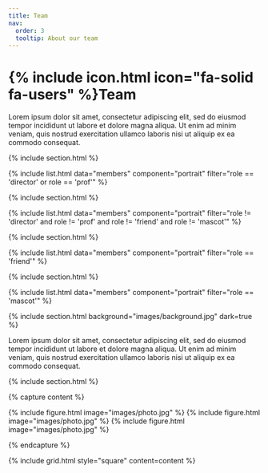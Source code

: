 ```yaml
---
title: Team
nav:
  order: 3
  tooltip: About our team
---
```


# {% include icon.html icon="fa-solid fa-users" %}Team

Lorem ipsum dolor sit amet, consectetur adipiscing elit, sed do eiusmod tempor
incididunt ut labore et dolore magna aliqua. Ut enim ad minim veniam, quis
nostrud exercitation ullamco laboris nisi ut aliquip ex ea commodo consequat.

{% include section.html %}

{% include list.html data="members" component="portrait" 
  filter="role == 'director' or role == 'prof'" %}

{% include section.html %}

{% include list.html data="members" component="portrait"
  filter="role != 'director' and role != 'prof' and role != 'friend' and role != 'mascot'" %}

{% include section.html %}

{% include list.html data="members" component="portrait"
  filter="role == 'friend'" %}

{% include section.html %}

{% include list.html data="members" component="portrait"
  filter="role == 'mascot'" %}

{% include section.html background="images/background.jpg" dark=true %}

Lorem ipsum dolor sit amet, consectetur adipiscing elit, sed do eiusmod tempor
incididunt ut labore et dolore magna aliqua. Ut enim ad minim veniam, quis
nostrud exercitation ullamco laboris nisi ut aliquip ex ea commodo consequat.

{% include section.html %}

{% capture content %}

{% include figure.html image="images/photo.jpg" %}
{% include figure.html image="images/photo.jpg" %}
{% include figure.html image="images/photo.jpg" %}

{% endcapture %}

{% include grid.html style="square" content=content %}
